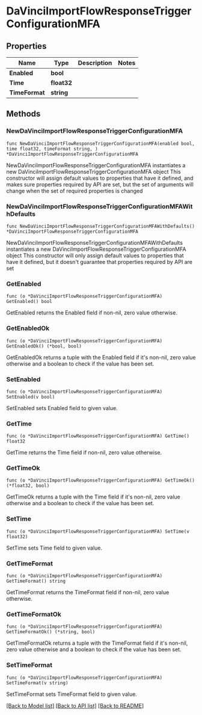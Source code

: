 # DaVinciImportFlowResponseTriggerConfigurationMFA

## Properties

Name | Type | Description | Notes
------------ | ------------- | ------------- | -------------
**Enabled** | **bool** |  | 
**Time** | **float32** |  | 
**TimeFormat** | **string** |  | 

## Methods

### NewDaVinciImportFlowResponseTriggerConfigurationMFA

`func NewDaVinciImportFlowResponseTriggerConfigurationMFA(enabled bool, time float32, timeFormat string, ) *DaVinciImportFlowResponseTriggerConfigurationMFA`

NewDaVinciImportFlowResponseTriggerConfigurationMFA instantiates a new DaVinciImportFlowResponseTriggerConfigurationMFA object
This constructor will assign default values to properties that have it defined,
and makes sure properties required by API are set, but the set of arguments
will change when the set of required properties is changed

### NewDaVinciImportFlowResponseTriggerConfigurationMFAWithDefaults

`func NewDaVinciImportFlowResponseTriggerConfigurationMFAWithDefaults() *DaVinciImportFlowResponseTriggerConfigurationMFA`

NewDaVinciImportFlowResponseTriggerConfigurationMFAWithDefaults instantiates a new DaVinciImportFlowResponseTriggerConfigurationMFA object
This constructor will only assign default values to properties that have it defined,
but it doesn't guarantee that properties required by API are set

### GetEnabled

`func (o *DaVinciImportFlowResponseTriggerConfigurationMFA) GetEnabled() bool`

GetEnabled returns the Enabled field if non-nil, zero value otherwise.

### GetEnabledOk

`func (o *DaVinciImportFlowResponseTriggerConfigurationMFA) GetEnabledOk() (*bool, bool)`

GetEnabledOk returns a tuple with the Enabled field if it's non-nil, zero value otherwise
and a boolean to check if the value has been set.

### SetEnabled

`func (o *DaVinciImportFlowResponseTriggerConfigurationMFA) SetEnabled(v bool)`

SetEnabled sets Enabled field to given value.


### GetTime

`func (o *DaVinciImportFlowResponseTriggerConfigurationMFA) GetTime() float32`

GetTime returns the Time field if non-nil, zero value otherwise.

### GetTimeOk

`func (o *DaVinciImportFlowResponseTriggerConfigurationMFA) GetTimeOk() (*float32, bool)`

GetTimeOk returns a tuple with the Time field if it's non-nil, zero value otherwise
and a boolean to check if the value has been set.

### SetTime

`func (o *DaVinciImportFlowResponseTriggerConfigurationMFA) SetTime(v float32)`

SetTime sets Time field to given value.


### GetTimeFormat

`func (o *DaVinciImportFlowResponseTriggerConfigurationMFA) GetTimeFormat() string`

GetTimeFormat returns the TimeFormat field if non-nil, zero value otherwise.

### GetTimeFormatOk

`func (o *DaVinciImportFlowResponseTriggerConfigurationMFA) GetTimeFormatOk() (*string, bool)`

GetTimeFormatOk returns a tuple with the TimeFormat field if it's non-nil, zero value otherwise
and a boolean to check if the value has been set.

### SetTimeFormat

`func (o *DaVinciImportFlowResponseTriggerConfigurationMFA) SetTimeFormat(v string)`

SetTimeFormat sets TimeFormat field to given value.



[[Back to Model list]](../README.md#documentation-for-models) [[Back to API list]](../README.md#documentation-for-api-endpoints) [[Back to README]](../README.md)


